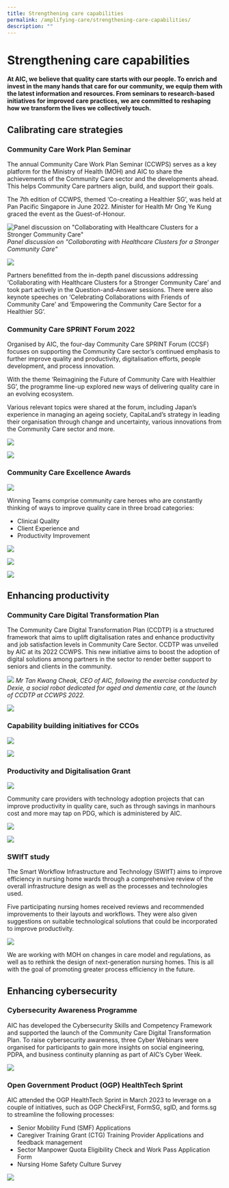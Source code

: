 ```yaml
---
title: Strengthening care capabilities
permalink: /amplifying-care/strengthening-care-capabilities/
description: ""
---
```

# Strengthening care capabilities
**At AIC, we believe that quality care starts with our people. To enrich and invest in the many hands that care for our community, we equip them with the latest information and resources. From seminars to research-based initiatives for improved care practices, we are committed to reshaping how we transform the lives we collectively touch.**

## Calibrating care strategies
### Community Care Work Plan Seminar

The annual Community Care Work Plan Seminar (CCWPS) serves as a key platform for the Ministry of Health (MOH) and AIC to share the achievements of the Community Care sector and the developments ahead. This helps Community Care partners align, build, and support their goals.

The 7th edition of CCWPS, themed ‘Co-creating a Healthier SG’, was held at Pan Pacific Singapore in June 2022. Minister for Health Mr Ong Ye Kung graced the event as the Guest-of-Honour.

![Panel discussion on "Collaborating with Healthcare Clusters for a Stronger Community Care"](/images/strenghtening-care-capabilities.png)
*Panel discussion on "Collaborating with Healthcare Clusters for a Stronger Community Care"*

![](/images/100-sectors-leaders.png)

Partners benefitted from the in-depth panel discussions addressing ‘Collaborating with Healthcare Clusters for a Stronger Community Care’ and took part actively in the Question-and-Answer sessions. There were also keynote speeches on ‘Celebrating Collaborations with Friends of Community Care’ and ‘Empowering the Community Care Sector for a Healthier SG’.


### Community Care SPRINT Forum 2022
Organised by AIC, the four-day Community Care SPRINT Forum (CCSF) focuses on supporting the Community Care sector’s continued emphasis to further improve quality and productivity, digitalisation efforts, people development, and process innovation. 

With the theme ‘Reimagining the Future of Community Care with Healthier SG’, the programme line-up explored new ways of delivering quality care in an evolving ecosystem.  
 
Various relevant topics were shared at the forum, including Japan’s experience in managing an ageing society, CapitaLand’s strategy in leading their organisation through change and uncertainty, various innovations from the Community Care sector and more.

![](/images/community-care.png)

![](/images/1700-attendees-20-sppeakers.png)

### Community Care Excellence Awards
![](/images/community-care-excellence-awards-2.png)

Winning Teams comprise community care heroes who are constantly thinking of ways to improve quality care in three broad categories:  
* Clinical Quality   
* Client Experience and  
* Productivity Improvement

![](/images/ccea%20award%20r1.png)

![](/images/mr-james-ganesan.png)

![](/images/dover-park-hospice2.png)



## Enhancing productivity
### Community Care Digital Transformation Plan
The Community Care Digital Transformation Plan (CCDTP) is a structured framework that aims to uplift digitalisation rates and enhance productivity and job satisfaction levels in Community Care Sector. CCDTP was unveiled by AIC at its 2022 CCWPS. This new initiative aims to boost the adoption of digital solutions among partners in the sector to render better support to seniors and clients in the community.

![](/images/ccwps-r1-tkc.png) 
 *Mr Tan Kwang Cheak, CEO of AIC, following the exercise conducted by Dexie, a social robot dedicated for aged and dementia care, at the launch of CCDTP at CCWPS 2022.*
					
![](/images/a-funding-of-16-million.png)

### Capability building initiatives for CCOs
![](/images/since-2014-over-1300.png)

![](/images/number-of-staff-2022.png)

### Productivity and Digitalisation Grant
![](/images/streamlining-processes-adopting-technology.png)

Community care providers with technology adoption projects that can improve productivity in quality care, such as through savings in manhours cost and more may tap on PDG, which is administered by AIC.

![](/images/500-projects.png)

![](/images/chef-partnership-programme.png)

### SWIfT study
The Smart Workflow Infrastructure and Technology (SWIfT) aims to improve efficiency in nursing home wards through a comprehensive review of the overall infrastructure design as well as the processes and technologies used.

Five participating nursing homes received reviews and recommended improvements to their layouts and workflows. They were also given suggestions on suitable technological solutions that could be incorporated to improve productivity.

![](/images/productivity-improvement.png)

We are working with MOH on changes in care model and regulations, as well as to rethink the design of next-generation nursing homes. This is all with the goal of promoting greater process efficiency in the future.

## Enhancing cybersecurity
### Cybersecurity Awareness Programme
AIC has developed the Cybersecurity Skills and Competency Framework and supported the launch of the Community Care Digital Transformation Plan. To raise cybersecurity awareness, three Cyber Webinars were organised for participants to gain more insights on social engineering, PDPA, and business continuity planning as part of AIC’s Cyber Week.

![](/images/150-community-care.png)

### Open Government Product (OGP) HealthTech Sprint
AIC attended the OGP HealthTech Sprint in March 2023 to leverage on a couple of initiatives, such as OGP CheckFirst, FormSG, sgID, and forms.sg to streamline the following processes: 

* Senior Mobility Fund (SMF) Applications 
* Caregiver Training Grant (CTG) Training Provider Applications and feedback management 
* Sector Manpower Quota Eligibility Check and Work Pass Application Form 
* Nursing Home Safety Culture Survey

![](/images/the-initiatives-implemented-achieved.png)